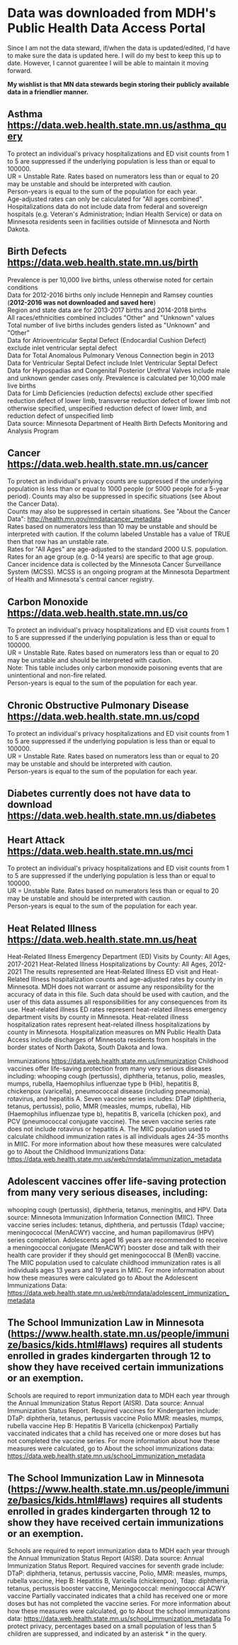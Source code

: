 # Data was downloaded from MDH's Public Health Data Access Portal 
Since I am not the data steward, if/when the data is updated/edited, I'd have to make sure the data is updated here.
I will do my best to keep this up to date. However, I cannot guarentee I will be able to maintain it moving forward.

**My wishlist is that MN data stewards begin storing their publicly available data in a friendlier manner.**

## Asthma  https://data.web.health.state.mn.us/asthma_query
To protect an individual's privacy hospitalizations and ED visit counts from 1 to 5 are suppressed if the underlying population is less than or equal to 100000.  
UR = Unstable Rate. Rates based on numerators less than or equal to 20 may be unstable and should be interpreted with caution.  
Person-years is equal to the sum of the population for each year.  
Age-adjusted rates can only be calculated for "All ages combined".  
Hospitalizations data do not include data from federal and sovereign hospitals (e.g. Veteran's Administration; Indian Health Service) or data on Minnesota residents seen in facilities outside of Minnesota and North Dakota.

## Birth Defects  https://data.web.health.state.mn.us/birth
Prevalence is per 10,000 live births, unless otherwise noted for certain conditions  
Data for 2012-2016 births only include Hennepin and Ramsey counties (**2012-2016 was not downloaded and saved here**)  
Region and state data are for 2013-2017 births and 2014-2018 births  
All races/ethnicities combined includes "Other" and "Unknown" values  
Total number of live births includes genders listed as "Unknown" and "Other"  
Data for Atrioventricular Septal Defect (Endocardial Cushion Defect) exclude inlet ventricular septal defect  
Data for Total Anomalous Pulmonary Venous Connection begin in 2013  
Data for Ventricular Septal Defect include Inlet Ventricular Septal Defect  
Data for Hypospadias and Congenital Posterior Urethral Valves include male and unknown gender cases only. Prevalence is calculated per 10,000 male live births  
Data for Limb Deficiencies (reduction defects) exclude other specified reduction defect of lower limb, transverse reduction defect of lower limb not otherwise specified, unspecified reduction defect of lower limb, and reduction defect of unspecified limb  
Data source: Minnesota Department of Health Birth Defects Monitoring and Analysis Program


## Cancer  https://data.web.health.state.mn.us/cancer
To protect an individual's privacy counts are suppressed if the underlying population is less than or equal to 1000 people (or 5000 people for a 5-year period). Counts may also be suppressed in specific situations (see About the Cancer Data).  
Counts may also be suppressed in certain situations. See "About the Cancer Data": http://health.mn.gov/mndatacancer_metadata  
Rates based on numerators less than 10 may be unstable and should be interpreted with caution. If the column labeled Unstable has a value of TRUE then that row has an unstable rate.  
Rates for "All Ages" are age-adjusted to the standard 2000 U.S. population. Rates for an age group (e.g. 0-14 years) are specific to that age group.  
Cancer incidence data is collected by the Minnesota Cancer Surveillance System (MCSS). MCSS is an ongoing program at the Minnesota Department of Health and Minnesota's central cancer registry.

## Carbon Monoxide  https://data.web.health.state.mn.us/co
To protect an individual's privacy hospitalizations and ED visit counts from 1 to 5 are suppressed if the underlying population is less than or equal to 100000.  
UR = Unstable Rate. Rates based on numerators less than or equal to 20 may be unstable and should be interpreted with caution.  
Note: This table includes only carbon monoxide poisoning events that are unintentional and non-fire related.  
Person-years is equal to the sum of the population for each year.

## Chronic Obstructive Pulmonary Disease https://data.web.health.state.mn.us/copd 
To protect an individual's privacy hospitalizations and ED visit counts from 1 to 5 are suppressed if the underlying population is less than or equal to 100000.  
UR = Unstable Rate. Rates based on numerators less than or equal to 20 may be unstable and should be interpreted with caution.  
Person-years is equal to the sum of the population for each year.

## **Diabetes currently does not have data to download**  https://data.web.health.state.mn.us/diabetes

## Heart Attack  https://data.web.health.state.mn.us/mci
To protect an individual's privacy hospitalizations and ED visit counts from 1 to 5 are suppressed if the underlying population is less than or equal to 100000.  
UR = Unstable Rate. Rates based on numerators less than or equal to 20 may be unstable and should be interpreted with caution.  
Person-years is equal to the sum of the population for each year.

## Heat Related Illness  https://data.web.health.state.mn.us/heat
Heat-Related Illness Emergency Department (ED) Visits by County: All Ages, 2017-2021 Heat-Related Illness Hospitalizations by County: All Ages, 2012-2021
The results represented are Heat-Related Illness ED visit and Heat-Related Illness hospitalization counts and age-adjusted rates by county in Minnesota.
MDH does not warrant or assume any responsibility for the accuracy of data in this file.  Such data should be used with caution, and the user of this data assumes all responsibilities for any consequences from its use. Heat-related illness ED rates represent heat-related illness emergency department visits by county in Minnesota. Heat-related illness hospitalization rates represent heat-related illness hospitalizations by county in Minnesota. Hospitalization measures on MN Public Health Data Access include discharges of Minnesota residents from hospitals in the border states of North Dakota, South Dakota and Iowa.

Immunizations  https://data.web.health.state.mn.us/immunization
Childhood vaccines offer life-saving protection from many very serious diseases including:
whooping cough (pertussis), diphtheria, tetanus, polio, measles, mumps, rubella, 
Haemophilus influenzae type b (Hib), hepatitis B, chickenpox (varicella), pneumococcal disease 
(including pneumonia), rotavirus, and hepatitis A.
Seven vaccine series includes: DTaP (diphtheria, tetanus, pertussis), polio, MMR (measles, 
mumps, rubella), Hib (Haemophilus influenzae type b), hepatitis B, varicella (chicken pox), and 
PCV (pneumococcal conjugate vaccine). The seven vaccine series rate does not include rotavirus 
or hepatitis A.
The MIIC population used to calculate childhood immunization rates is all individuals ages 24-35 months in MIIC.
For more information about how these measures were calculated go to About the Childhood
Immunizations Data:  https://data.web.health.state.mn.us/web/mndata/immunization_metadata

## Adolescent vaccines offer life-saving protection from many very serious diseases, including:
whooping cough (pertussis), diphtheria, tetanus, meningitis, and HPV.
Data source: Minnesota Immunization Information Connection (MIIC).
Three vaccine series includes: tetanus, diphtheria, and pertussis (Tdap) vaccine; meningococcal (MenACWY) vaccine, and human papillomavirus (HPV) series completion.
Adolescents aged 16 years are recommended to receive a meningococcal conjugate (MenACWY) booster dose and talk with their health care provider if they should get meningococcal B (MenB) vaccine.
The MIIC population used to calculate childhood immunization rates is all individuals ages 13 years and 19 years in MIIC.
For more information about how these measures were calculated go to
About the Adolescent Immunizations Data: https://data.web.health.state.mn.us/web/mndata/adolescent_immunization_metadata

## The School Immunization Law in Minnesota (https://www.health.state.mn.us/people/immunize/basics/kids.html#laws) requires all students enrolled in grades kindergarten through 12 to show they have received certain immunizations or an exemption.
Schools are required to report immunization data to MDH each year through the Annual Immunization Status Report (AISR).
Data source: Annual Immunization Status Report.
Required vaccines for Kindergarten include:
DTaP: diphtheria, tetanus, pertussis vaccine
Polio
MMR: measles, mumps, rubella vaccine
Hep B: Hepatitis B
Varicella (chickenpox)
Partially vaccinated indicates that a child has received one or more doses but has not completed the vaccine series.
For more information about how these measures were calculated, go to About the school immunizations data: https://data.web.health.state.mn.us/school_immunization_metadata

## The School Immunization Law in Minnesota (https://www.health.state.mn.us/people/immunize/basics/kids.html#laws) requires all students enrolled in grades kindergarten through 12 to show they have received certain immunizations or an exemption.
Schools are required to report immunization data to MDH each year through the Annual Immunization Status Report (AISR).
Data source: Annual Immunization Status Report.
Required vaccines for seventh grade include:
DTaP: diphtheria, tetanus, pertussis vaccine, Polio, MMR: measles, mumps, rubella vaccine, Hep B: Hepatitis B, Varicella (chickenpox), Tdap: diphtheria, tetanus, pertussis booster vaccine, Meningococcal: meningococcal ACWY vaccine
Partially vaccinated indicates that a child has received one or more doses but has not completed the vaccine series.
For more information about how these measures were calculated, go to About the school immunizations data: https://data.web.health.state.mn.us/school_immunization_metadata
To protect privacy, percentages based on a small population of less than 5 children are suppressed, and indicated by an asterisk * in the query.






